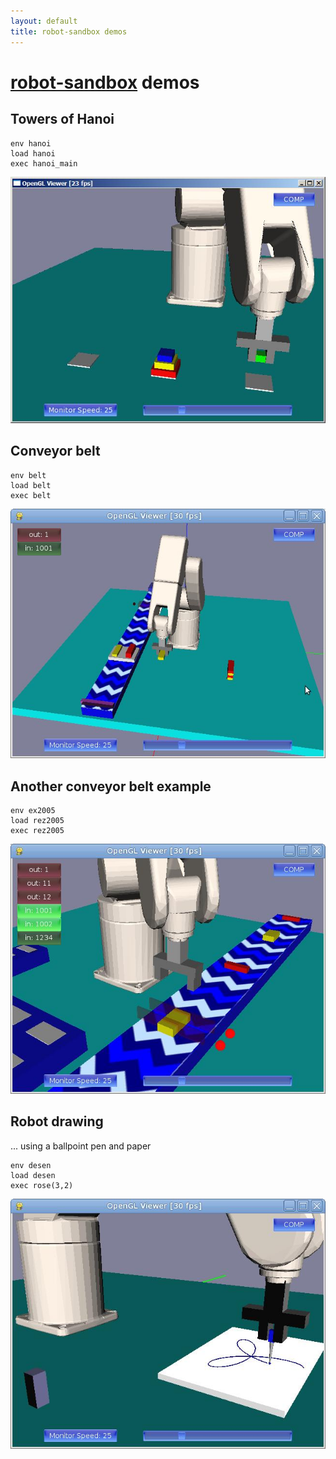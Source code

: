 ```yaml
---
layout: default
title: robot-sandbox demos
---
```


[robot-sandbox](index.html) demos
===================

[belt1]: screenshot-conveyor-belt-1.jpg
[belt2]: screenshot-conveyor-belt-2.jpg
[draw-rose]: screenshot-robot-drawing-rose.jpg
[hanoi]: screenshot-hanoi-towers.jpg


Towers of Hanoi
---------------

    env hanoi
    load hanoi
    exec hanoi_main

![Robot solving Towers of Hanoi][hanoi]

Conveyor belt
-------------

    env belt
    load belt
    exec belt

![Conveyor belt demo 1][belt1]

Another conveyor belt example
-----------------------------
    env ex2005
    load rez2005
    exec rez2005

![Conveyor belt demo 2][belt2]


Robot drawing
-------------
... using a ballpoint pen and paper

    env desen
    load desen
    exec rose(3,2)

![Robot drawing a rose curve][draw-rose]

